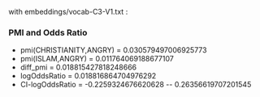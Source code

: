 with embeddings/vocab-C3-V1.txt :
 
### PMI and Odds Ratio 
 - pmi(CHRISTIANITY,ANGRY) = 0.030579497006925773
 - pmi(ISLAM,ANGRY) = 0.011764069188677107
 - diff_pmi = 0.018815427818248666
 - logOddsRatio = 0.018816864704976292
 - CI-logOddsRatio = -0.2259324676620628 -- 0.26356619707201545

